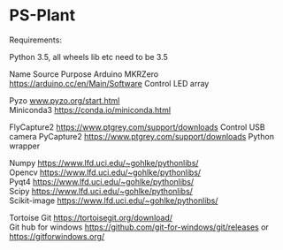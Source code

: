 # PS-Plant

Requirements:

Python 3.5, all wheels lib etc need to be 3.5




Name	            Source	                                    Purpose
Arduino MKRZero	  https://arduino.cc/en/Main/Software         Control LED array

Pyzo	           www.pyzo.org/start.html	
Miniconda3	     https://conda.io/miniconda.html	

FlyCapture2	     https://www.ptgrey.com/support/downloads     Control USB camera
PyCapture2	     https://www.ptgrey.com/support/downloads     Python wrapper
	
Numpy	           https://www.lfd.uci.edu/~gohlke/pythonlibs/	
Opencv	         https://www.lfd.uci.edu/~gohlke/pythonlibs/	
Pyqt4	           https://www.lfd.uci.edu/~gohlke/pythonlibs/	
Scipy	           https://www.lfd.uci.edu/~gohlke/pythonlibs/	
Scikit-image     https://www.lfd.uci.edu/~gohlke/pythonlibs/	
	
Tortoise Git	   https://tortoisegit.org/download/	
Git hub for windows	https://github.com/git-for-windows/git/releases or https://gitforwindows.org/ 


